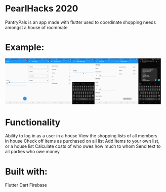 # PearlHacks 2020

PantryPals is an app made with flutter used to coordinate shopping needs amongst a house of roommate

# Example:
<p align="center">
  <img src="banner.png" width="700px"/>
</p>

# Functionality
Ability to log in as a user in a house
View the shopping lists of all members in house
Check off items as purchased on all list
Add Items to your own list, or a house list
Calculate costs of who owes how much to whom
Send text to all parties who owe money



# Built with:
Flutter
Dart
Firebase

